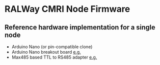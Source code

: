 # RALWay CMRI Node Firmware

## Reference hardware implementation for a single node
* Arduino Nano (or pin-compatible clone)
* Arduino Nano breakout board [e.g.](https://robu.in/product/nano-328p-expansion-adapter-breakout-board-io-shield)
* Max485 based TTL to RS485 adapter [e.g.](https://www.banggood.com/10Pcs-5V-MAX485-TTL-To-RS485-Converter-Module-Board-For-Arduino-p-1152561.html?cur_warehouse=CN)

